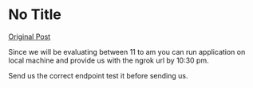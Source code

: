 # No Title

[Original Post](https://discourse.onlinedegree.iitm.ac.in/t/169029/610)

<p>Since we will be evaluating between 11 to am you can run application on local machine and provide us with the ngrok url by 10:30 pm.</p>
<p>Send us the correct endpoint test it before sending us.</p>